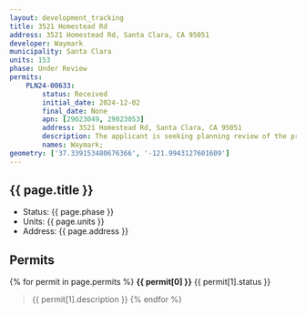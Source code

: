 ```yaml
---
layout: development_tracking
title: 3521 Homestead Rd
address: 3521 Homestead Rd, Santa Clara, CA 95051
developer: Waymark
municipality: Santa Clara
units: 153
phase: Under Review
permits:
    PLN24-00633:
        status: Received
        initial_date: 2024-12-02
        final_date: None
        apn: [29023049, 29023053]
        address: 3521 Homestead Rd, Santa Clara, CA 95051
        description: The applicant is seeking planning review of the proposed redevelopment of a 2-parcel assemblage comprised of an approximate 5.55-acre retail strip center located at the intersection of Homestead Road and Lawrence Expressway in Santa Clara. The property, consisting of two parcels at 3521 and 3591 Homestead Road (APN’s 290-23-049 and 290-23-053), is currently designated Neighborhood Mixed Use (NMU) in the City’s General Plan. This designation allows for 20 dwellings per acre minimum to 36 dwelling units per acre maximum with 0.10 FAR of commercial, and zoned Community Commercial (CC). The applicant is proposing a 153-unit residential project, aligning with the General Plan’s residential density range of 20-36 dwellings per acre, specifically proposing 27.5 dwellings per acre. This project includes (90) 4-story stacked townhomes and (63) 3-story townhomes.
        names: Waymark;
geometry: ['37.339153480676366', '-121.9943127601609']
---
```


## {{ page.title }}

- Status: {{ page.phase }}
- Units: {{ page.units }}
- Address: {{ page.address }}

## Permits

{% for permit in page.permits %}
  **{{ permit[0] }}** <span class="tag">{{ permit[1].status }}</span>
  >{{ permit[1].description }}
{% endfor %}
